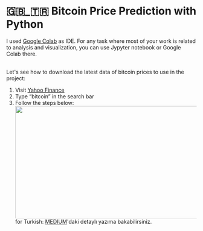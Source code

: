 # 🇬🇧_🇹🇷 Bitcoin Price Prediction with Python
I used <a href="https://colab.research.google.com/#create=true">Google Colab</a> as IDE. For any task where most of your work is related to analysis and visualization, you can use Jypyter notebook or Google Colab there.<br><br>

Let's see how to download the latest data of bitcoin prices to use in the project:

1. Visit <a href="https://finance.yahoo.com/">Yahoo Finance</a> <br>
2. Type “bitcoin” in the search bar <br>
3. Follow the steps below: <br>
<img align="left" width="585" height="298" src="https://user-images.githubusercontent.com/63544299/109509008-825f0f00-7ab1-11eb-94f3-d76934a42a08.PNG"><br><br><br><br>
for Turkish:
<a href="https://esbiskin.medium.com/bi%CC%87tcoi%CC%87n-fi%CC%87yat-tahmi%CC%87ni%CC%87-d2aee3e76884">MEDIUM</a>'daki detaylı yazıma bakabilirsiniz.
